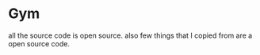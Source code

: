 # Gym
all the source code is open source. also few things that I copied from are a open source code.
